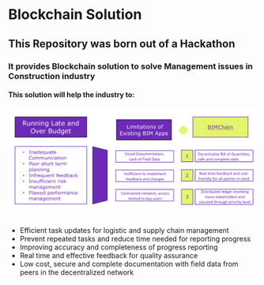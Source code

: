 
# Blockchain Solution

## This Repository was born out of a Hackathon


### It provides Blockchain solution to solve Management issues in Construction industry


#### This solution will help the industry to:

<img src="project_idea.png" alt="Our Project Idea Gist"/>

<ul>
  <li>Efficient task updates for logistic and supply chain management</li>
  <li>Prevent repeated tasks and reduce time needed for reporting progress</li>
<li>Improving accuracy and completeness of progress reporting</li>
<li>Real time and effective feedback for quality assurance </li>
<li>Low cost, secure and complete documentation with field data from peers in the decentralized network </li>
 </ul>
  
